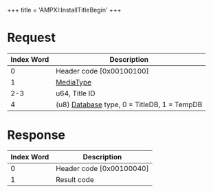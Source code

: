 +++
title = 'AMPXI:InstallTitleBegin'
+++

# Request

| Index Word | Description                                                              |
|------------|--------------------------------------------------------------------------|
| 0          | Header code \[0x00100100\]                                               |
| 1          | [MediaType](Filesystem_services#MediaType "wikilink")                    |
| 2-3        | u64, Title ID                                                            |
| 4          | (u8) [Database](Title_Database "wikilink") type, 0 = TitleDB, 1 = TempDB |

# Response

| Index Word | Description                |
|------------|----------------------------|
| 0          | Header code \[0x00100040\] |
| 1          | Result code                |

